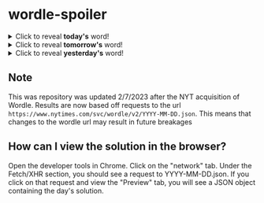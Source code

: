 # wordle-spoiler

<details>
  <summary>Click to reveal <b>today's</b> word!</summary>
  <br>
  <b> beaut </b>
</details>

<details>
  <summary>Click to reveal <b>tomorrow's</b> word!</summary>
  <br>
  <b> fully </b>
</details>

<details>
  <summary>Click to reveal <b>yesterday's</b> word!</summary>
  <br>
  <b> honey </b>
</details>

## Note
This was repository was updated 2/7/2023 after the NYT acquisition of Wordle. Results are now based off requests to the url `https://www.nytimes.com/svc/wordle/v2/YYYY-MM-DD.json`. This means that changes to the wordle url may result in future breakages

## How can I view the solution in the browser?
Open the developer tools in Chrome. Click on the "network" tab. Under the Fetch/XHR section, you should see a request to YYYY-MM-DD.json. If you click on that request and view the "Preview" tab, you will see a JSON object containing the day's solution.